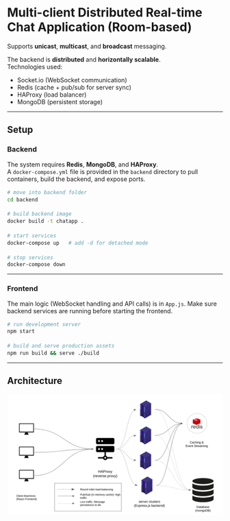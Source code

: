 # Multi-client Distributed Real-time Chat Application (Room-based)

Supports **unicast**, **multicast**, and **broadcast** messaging.

The backend is **distributed** and **horizontally scalable**.  
Technologies used:
- Socket.io (WebSocket communication)  
- Redis (cache + pub/sub for server sync)  
- HAProxy (load balancer)  
- MongoDB (persistent storage)  

---

## Setup

### Backend

The system requires **Redis**, **MongoDB**, and **HAProxy**.  
A `docker-compose.yml` file is provided in the `backend` directory to pull containers, build the backend, and expose ports.

```bash
# move into backend folder
cd backend

# build backend image
docker build -t chatapp .

# start services
docker-compose up   # add -d for detached mode

# stop services
docker-compose down
````

---

### Frontend

The main logic (WebSocket handling and API calls) is in `App.js`.
Make sure backend services are running before starting the frontend.

```bash
# run development server
npm start

# build and serve production assets
npm run build && serve ./build
```

---
## Architecture
![](frontend/public/architecture.png)
